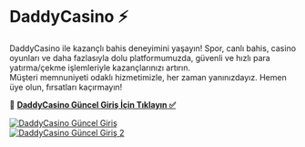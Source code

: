 # DaddyCasino ⚡️  

DaddyCasino ile kazançlı bahis deneyimini yaşayın! Spor, canlı bahis, casino oyunları ve daha fazlasıyla dolu platformumuzda, güvenli ve hızlı para yatırma/çekme işlemleriyle kazançlarınızı artırın.  
Müşteri memnuniyeti odaklı hizmetimizle, her zaman yanınızdayız. Hemen üye olun, fırsatları kaçırmayın!  

🔗 **[DaddyCasino Güncel Giriş İçin Tıklayın ✅](https://heylink.me/bonussitelerii/)**  

[![DaddyCasino Güncel Giriş](https://i.ibb.co/YjtLwQ8/cats.jpg)](https://heylink.me/bonussitelerii/)  
[![DaddyCasino Güncel Giriş 2](https://i.ibb.co/VHdrjnQ/df.jpg)](https://heylink.me/bonussitelerii/)  

